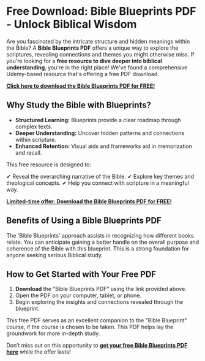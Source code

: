 # Free Download: Bible Blueprints PDF - Unlock Biblical Wisdom

Are you fascinated by the intricate structure and hidden meanings within the Bible? A **Bible Blueprints PDF** offers a unique way to explore the scriptures, revealing connections and themes you might otherwise miss. If you're looking for a **free resource to dive deeper into biblical understanding**, you're in the right place! We've found a comprehensive Udemy-based resource that's offering a free PDF download.

[**Click here to download the Bible Blueprints PDF for FREE!**](https://udemywork.com/bible-blueprints-pdf)

## Why Study the Bible with Blueprints?

*   **Structured Learning:** Blueprints provide a clear roadmap through complex texts.
*   **Deeper Understanding:** Uncover hidden patterns and connections within scripture.
*   **Enhanced Retention:** Visual aids and frameworks aid in memorization and recall.

This free resource is designed to:

✔ Reveal the overarching narrative of the Bible.
✔ Explore key themes and theological concepts.
✔ Help you connect with scripture in a meaningful way.

[**Limited-time offer: Download the Bible Blueprints PDF for FREE!**](https://udemywork.com/bible-blueprints-pdf)

## Benefits of Using a Bible Blueprints PDF

The 'Bible Blueprints' approach assists in recognizing how different books relate. You can anticipate gaining a better handle on the overall purpose and coherence of the Bible with this blueprint. This is a strong foundation for anyone seeking serious Biblical study.

## How to Get Started with Your Free PDF

1.  **Download** the "Bible Blueprints PDF" using the link provided above.
2.  Open the PDF on your computer, tablet, or phone.
3.  Begin exploring the insights and connections revealed through the blueprint.

This free PDF serves as an excellent companion to the "Bible Blueprint" course, if the course is chosen to be taken. This PDF helps lay the groundwork for more in-depth study.

Don’t miss out on this opportunity to **[get your free Bible Blueprints PDF here](https://udemywork.com/bible-blueprints-pdf)** while the offer lasts!
